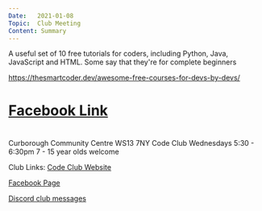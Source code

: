 ```yaml
---
Date:   2021-01-08
Topic:  Club Meeting
Content: Summary
---
```

A useful set of 10 free tutorials for coders,  including Python, Java, JavaScript and HTML. Some say that they're for complete beginners

https://thesmartcoder.dev/awesome-free-courses-for-devs-by-devs/

# [Facebook Link](https://www.facebook.com/1481985248595237/posts/3399306986863044/)

#
Curborough Community Centre
WS13 7NY
Code Club
Wednesdays 5:30 - 6:30pm
7 - 15 year olds welcome

Club Links:
[Code Club Website](https://lichfield-code-club.github.io/)

[Facebook Page](https://www.facebook.com/LichfieldCoders)

[Discord club messages](https://discord.gg/szz6xGK)
